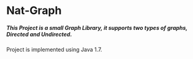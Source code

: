 # Nat-Graph

##### This Project is a small Graph Library, it supports two types of graphs, Directed and Undirected.
Project is implemented using Java 1.7.